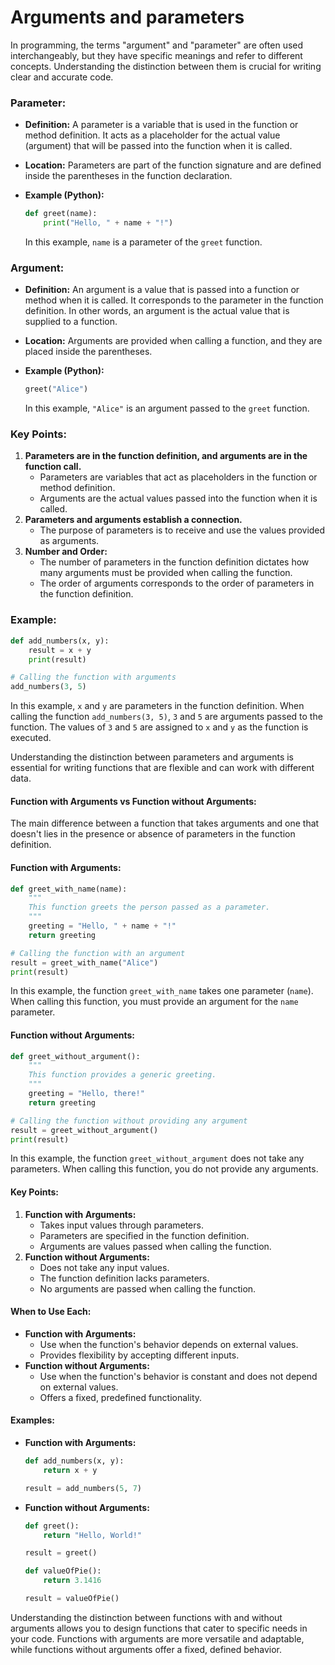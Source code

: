 # Arguments and parameters

In programming, the terms "argument" and "parameter" are often used interchangeably, but they have specific meanings and refer to different concepts. Understanding the distinction between them is crucial for writing clear and accurate code.

### Parameter:

- **Definition:** A parameter is a variable that is used in the function or method definition. It acts as a placeholder for the actual value (argument) that will be passed into the function when it is called.

- **Location:** Parameters are part of the function signature and are defined inside the parentheses in the function declaration.

- **Example (Python):**

  ```python
  def greet(name):
      print("Hello, " + name + "!")
  ```

  In this example, `name` is a parameter of the `greet` function.

### Argument:

- **Definition:** An argument is a value that is passed into a function or method when it is called. It corresponds to the parameter in the function definition. In other words, an argument is the actual value that is supplied to a function.

- **Location:** Arguments are provided when calling a function, and they are placed inside the parentheses.

- **Example (Python):**

  ```python
  greet("Alice")
  ```

  In this example, `"Alice"` is an argument passed to the `greet` function.

### Key Points:

1. **Parameters are in the function definition, and arguments are in the function call.**
   - Parameters are variables that act as placeholders in the function or method definition.
   - Arguments are the actual values passed into the function when it is called.
2. **Parameters and arguments establish a connection.**
   - The purpose of parameters is to receive and use the values provided as arguments.
3. **Number and Order:**
   - The number of parameters in the function definition dictates how many arguments must be provided when calling the function.
   - The order of arguments corresponds to the order of parameters in the function definition.

### Example:

```python
def add_numbers(x, y):
    result = x + y
    print(result)

# Calling the function with arguments
add_numbers(3, 5)
```

In this example, `x` and `y` are parameters in the function definition. When calling the function `add_numbers(3, 5)`, `3` and `5` are arguments passed to the function. The values of `3` and `5` are assigned to `x` and `y` as the function is executed.

Understanding the distinction between parameters and arguments is essential for writing functions that are flexible and can work with different data.

#### Function with Arguments vs Function without Arguments:

The main difference between a function that takes arguments and one that doesn't lies in the presence or absence of parameters in the function definition.

#### Function with Arguments:

```python
def greet_with_name(name):
    """
    This function greets the person passed as a parameter.
    """
    greeting = "Hello, " + name + "!"
    return greeting

# Calling the function with an argument
result = greet_with_name("Alice")
print(result)
```

In this example, the function `greet_with_name` takes one parameter (`name`). When calling this function, you must provide an argument for the `name` parameter.

#### Function without Arguments:

```python
def greet_without_argument():
    """
    This function provides a generic greeting.
    """
    greeting = "Hello, there!"
    return greeting

# Calling the function without providing any argument
result = greet_without_argument()
print(result)
```

In this example, the function `greet_without_argument` does not take any parameters. When calling this function, you do not provide any arguments.

#### Key Points:

1. **Function with Arguments:**
   - Takes input values through parameters.
   - Parameters are specified in the function definition.
   - Arguments are values passed when calling the function.
2. **Function without Arguments:**
   - Does not take any input values.
   - The function definition lacks parameters.
   - No arguments are passed when calling the function.

#### When to Use Each:

- **Function with Arguments:**
  - Use when the function's behavior depends on external values.
  - Provides flexibility by accepting different inputs.
- **Function without Arguments:**
  - Use when the function's behavior is constant and does not depend on external values.
  - Offers a fixed, predefined functionality.

#### Examples:

- **Function with Arguments:**

  ```python
  def add_numbers(x, y):
      return x + y
  
  result = add_numbers(5, 7)
  ```

- **Function without Arguments:**

  ```python
  def greet():
      return "Hello, World!"
  
  result = greet()
  
  def valueOfPie():
      return 3.1416
  
  result = valueOfPie()
  ```

Understanding the distinction between functions with and without arguments allows you to design functions that cater to specific needs in your code. Functions with arguments are more versatile and adaptable, while functions without arguments offer a fixed, defined behavior.